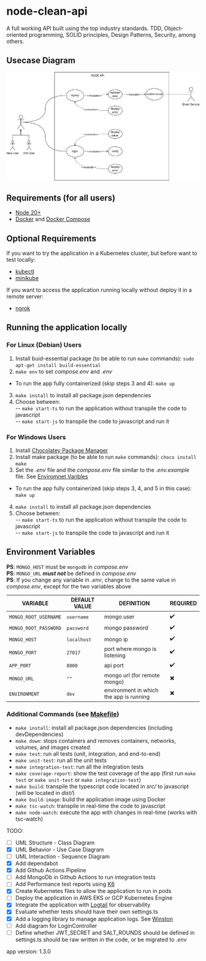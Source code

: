 # node-clean-api
A full working API built using the top industry standards. TDD, Object-oriented programming, SOLID principles, Design Patterns, Security, among others.

## Usecase Diagram
![Node API Usecase Diagram](/diagrams/UML/node-api.usecase.drawio.png)

## Requirements (for all users)
* [Node 20+](https://nodejs.org/en)
* [Docker](https://docs.docker.com/engine/install/) and [Docker Compose](https://docs.docker.com/compose/)

## Optional Requirements
If you want to try the application in a Kubernetes cluster, but before want to test locally:  
* [kubectl](https://kubernetes.io/docs/tasks/tools/)
* [minikube](https://minikube.sigs.k8s.io/docs/start/)

If you want to access the application running locally without deploy it in a remote server:
* [ngrok](https://ngrok.com/)

## Running the application locally

### For Linux (Debian) Users
1. Install buid-essential package (to be able to run `make` commands): `sudo apt-get install build-essential`
2. `make env` to set *compose.env* and *.env*
* To run the app fully containerized (skip steps 3 and 4): `make up`
3. `make install` to install all package.json dependencies
4. Choose between:  
-- `make start-ts` to run the application without transpile the code to javascript  
-- `make start-js` to transpile the code to javascript and run it

### For Windows Users
1. Install [Chocolatey Package Manager](https://chocolatey.org/install)
2. Install make package (to be able to run `make` commands): `choco install make`
3. Set the *.env* file and the *compose.env* file similar to the *.env.example* file. See [Enviromnet Varibles](https://github.com/guimassoqueto/node-api-clean-architecture#environment-variables)
* To run the app fully containerized (skip steps 3, 4, and 5 in this case): `make up`
4. `make install` to install all package.json dependencies
5. Choose between:  
-- `make start-ts` to run the application without transpile the code to javascript  
-- `make start-js` to transpile the code to javascript and run it

## Environment Variables

**PS**: `MONGO_HOST` must be `mongodb`  in *compose.env*  
**PS**: `MONGO_URL` ***must not*** be defined in *compose.env*   
**PS**: If you change any variable in *.env*, change to the same value in *compose.env*, except for the two variables above  

|     VARIABLE           |DEFAULT VALUE                          |DEFINITION                         | REQUIRED|
|----------------|-------------------------------|-----------------------------|----|
|`MONGO_ROOT_USERNAME`|`username`            |mongo user            |:heavy_check_mark:|
|`MONGO_ROOT_PASSWORD`          |`password`            |mongo password            |:heavy_check_mark:|
|`MONGO_HOST`         |`localhost`|mongo ip|:heavy_check_mark:|
|`MONGO_PORT`|`27017`            |port where mongo is listening            |:heavy_check_mark:|
|`APP_PORT`|`8000`            |api port            |:heavy_check_mark:|
|`MONGO_URL`|`""`            |mongo url (for remote mongo)           |:heavy_multiplication_x:|
|`ENVIRONMENT`|`dev`            |environment in which the app is running            |:heavy_multiplication_x:|

### Additional Commands (see [Makefile](Makefile))
* `make install`: install all package.json dependencies (including devDependencies)
* `make down`: stops containers and removes containers, networks, volumes, and images created
* `make test`: run all tests (unit, integration, and end-to-end)
* `make unit-test`: run all the unit tests
* `make integration-test`: run all the integration tests
* `make coverage-report`: show the test coverage of the app (first run `make test` or `make unit-test` or `make integration-test`)
* `make build`: transpile the typescript code located in *src/* to javascript (will be located in *dist/*)
* `make build-image`: build the application image using Docker
* `make tsc-watch`: transpile in real-time the code to javascript
* `make node-watch`: execute the app with changes in real-time (works with tsc-watch)


TODO:
- [ ] UML Structure - Class Diagram
- [x] UML Behavior - Use Case Diagram
- [ ] UML Interaction - Sequence Diagram
- [x] Add dependabot
- [x] Add Github Actions Pipeline
- [ ] Add MongoDb in Github Actions to run integration tests
- [ ] Add Performance test reports using [K6](https://k6.io/)
- [x] Create Kubernetes files to allow the application to run in pods
- [ ] Deploy the application in AWS EKS or GCP Kubernetes Engine
- [x] Integrate the application with [Logtail](https://logtail.com) for observability
- [x] Evaluate whether tests should have their own settings.ts
- [x] Add a logging library to manage application logs. See [Winston](https://www.npmjs.com/package/winston)
- [ ] Add diagram for LoginController
- [ ] Define whether JWT_SECRET and SALT_ROUNDS should be defined in settings.ts should be raw written in the code, or be migrated to *.env*

app version: 1.3.0
